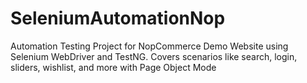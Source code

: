 # SeleniumAutomationNop
Automation Testing Project for NopCommerce Demo Website using Selenium WebDriver and TestNG. Covers scenarios like search, login, sliders, wishlist, and more with Page Object Mode
